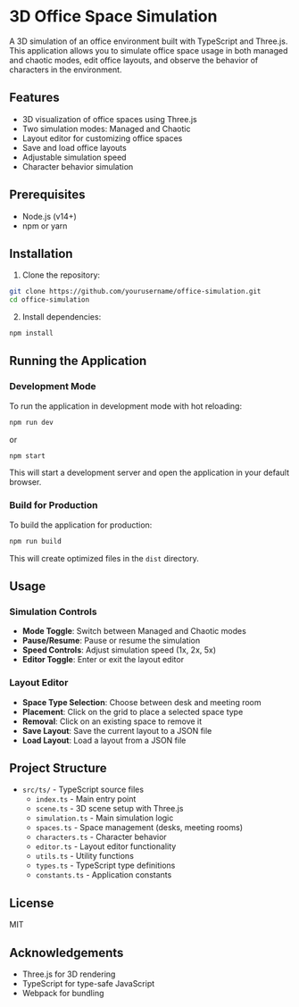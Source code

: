 # 3D Office Space Simulation

A 3D simulation of an office environment built with TypeScript and Three.js. This application allows you to simulate office space usage in both managed and chaotic modes, edit office layouts, and observe the behavior of characters in the environment.

## Features

- 3D visualization of office spaces using Three.js
- Two simulation modes: Managed and Chaotic
- Layout editor for customizing office spaces
- Save and load office layouts
- Adjustable simulation speed
- Character behavior simulation

## Prerequisites

- Node.js (v14+)
- npm or yarn

## Installation

1. Clone the repository:
```bash
git clone https://github.com/yourusername/office-simulation.git
cd office-simulation
```

2. Install dependencies:
```bash
npm install
```

## Running the Application

### Development Mode

To run the application in development mode with hot reloading:

```bash
npm run dev
```

or

```bash
npm start
```

This will start a development server and open the application in your default browser.

### Build for Production

To build the application for production:

```bash
npm run build
```

This will create optimized files in the `dist` directory.

## Usage

### Simulation Controls

- **Mode Toggle**: Switch between Managed and Chaotic modes
- **Pause/Resume**: Pause or resume the simulation
- **Speed Controls**: Adjust simulation speed (1x, 2x, 5x)
- **Editor Toggle**: Enter or exit the layout editor

### Layout Editor

- **Space Type Selection**: Choose between desk and meeting room
- **Placement**: Click on the grid to place a selected space type
- **Removal**: Click on an existing space to remove it
- **Save Layout**: Save the current layout to a JSON file
- **Load Layout**: Load a layout from a JSON file

## Project Structure

- `src/ts/` - TypeScript source files
  - `index.ts` - Main entry point
  - `scene.ts` - 3D scene setup with Three.js
  - `simulation.ts` - Main simulation logic
  - `spaces.ts` - Space management (desks, meeting rooms)
  - `characters.ts` - Character behavior
  - `editor.ts` - Layout editor functionality
  - `utils.ts` - Utility functions
  - `types.ts` - TypeScript type definitions
  - `constants.ts` - Application constants

## License

MIT

## Acknowledgements

- Three.js for 3D rendering
- TypeScript for type-safe JavaScript
- Webpack for bundling 
